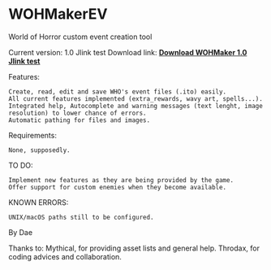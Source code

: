# WOHMakerEV

World of Horror custom event creation tool

Current version: 1.0 Jlink test
Download link:  <b>[Download WOHMaker 1.0 Jlink test](WOHMaker.zip?raw=true)</b>


Features:

    Create, read, edit and save WHO's event files (.ito) easily.
    All current features implemented (extra_rewards, wavy art, spells...).
    Integrated help, Autocomplete and warning messages (text lenght, image resolution) to lower chance of errors.
    Automatic pathing for files and images.

Requirements:

    None, supposedly.

TO DO:

    Implement new features as they are being provided by the game.
    Offer support for custom enemies when they become available.

KNOWN ERRORS:

    UNIX/macOS paths still to be configured.

By Dae

Thanks to: Mythical, for providing asset lists and general help. Throdax, for coding advices and collaboration.
